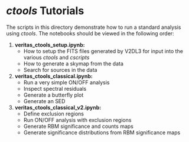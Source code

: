 # *ctools* Tutorials
The scripts in this directory demonstrate how to run a standard analysis using *ctools*. The notebooks should be viewed in the following order:

1. **veritas_ctools_setup.ipynb:**
   * How to setup the FITS files generated by V2DL3 for input into the various *ctools* and *cscripts* 
   * How to generate a skymap from the data
   * Search for sources in the data
1. **veritas_ctools_classical.ipynb:**
   * Run a very simple ON/OFF analysis
   * Inspect spectral residuals
   * Generate a butterfly plot
   * Generate an SED
1. **veritas_ctools_classical_v2.ipynb:**
   * Define exclusion regions
   * Run ON/OFF analysis with exclusion regions
   * Generate RBM significance and counts maps
   * Generate significance distributions from RBM significance maps